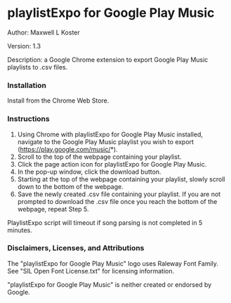 # playlistExpo for Google Play Music
Author: Maxwell L Koster

Version: 1.3

Description: a Google Chrome extension to export Google Play Music playlists to .csv files.

### Installation
Install from the Chrome Web Store.

### Instructions
1. Using Chrome with playlistExpo for Google Play Music installed, navigate to the Google Play Music playlist you wish to export (https://play.google.com/music/*).
2. Scroll to the top of the webpage containing your playlist.
3. Click the page action icon for playlistExpo for Google Play Music.
4. In the pop-up window, click the download button.
5. Starting at the top of the webpage containing your playlist, slowly scroll down to the bottom of the webpage.
6. Save the newly created .csv file containing your playlist. If you are not prompted to download the .csv file once you reach the bottom of the webpage, repeat Step 5.

PlaylistExpo script will timeout if song parsing is not completed in 5 minutes.

### Disclaimers, Licenses, and Attributions
The "playlistExpo for Google Play Music" logo uses Raleway Font Family. See "SIL Open Font License.txt" for licensing information.

"playlistExpo for Google Play Music" is neither created or endorsed by Google.
